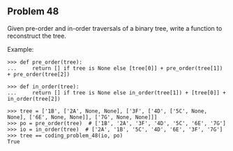 ## Problem 48

Given pre-order and in-order traversals of a binary tree, write a function to reconstruct the tree.

Example:

    >>> def pre_order(tree):
    ...     return [] if tree is None else [tree[0]] + pre_order(tree[1]) + pre_order(tree[2])

    >>> def in_order(tree):
    ...     return [] if tree is None else in_order(tree[1]) + [tree[0]] + in_order(tree[2])

    >>> tree = ['1B', ['2A', None, None], ['3F', ['4D', ['5C', None, None], ['6E', None, None]], ['7G', None, None]]]
    >>> po = pre_order(tree)  # ['1B', '2A', '3F', '4D', '5C', '6E', '7G']
    >>> io = in_order(tree)  # ['2A', '1B', '5C', '4D', '6E', '3F', '7G']
    >>> tree == coding_problem_48(io, po)
    True
